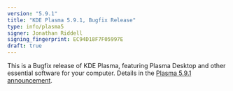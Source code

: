 ```yaml
---
version: "5.9.1"
title: "KDE Plasma 5.9.1, Bugfix Release"
type: info/plasma5
signer: Jonathan Riddell
signing_fingerprint: EC94D18F7F05997E
draft: true
---
```


This is a Bugfix release of KDE Plasma, featuring Plasma Desktop and
other essential software for your computer. Details in the
[Plasma 5.9.1 announcement](/announcements/plasma/5/5.9.1).
